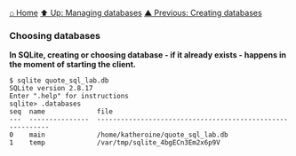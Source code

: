 [⌂ Home](../../../README.md)
[⬆ Up: Managing databases](README.md)
[▲ Previous: Creating databases](creating_databases.md)

### Choosing databases

**In SQLite, creating or choosing database - if it already exists - happens in the moment of starting the client.**

```
$ sqlite quote_sql_lab.db
SQLite version 2.8.17
Enter ".help" for instructions
sqlite> .databases
seq  name             file
---  ---------------  ----------------------------------------------------------
0    main             /home/katheroine/quote_sql_lab.db
1    temp             /var/tmp/sqlite_4bgECn3Em2x6p9V
```
